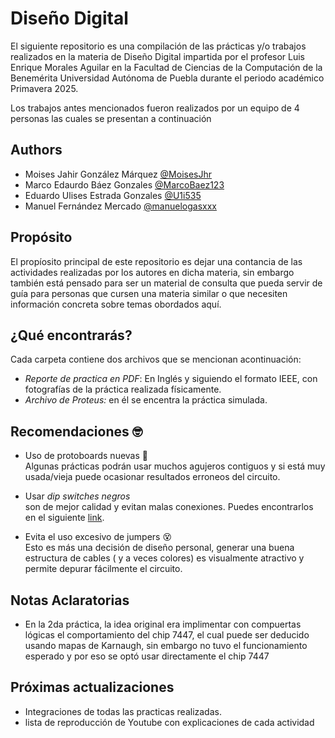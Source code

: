 # Diseño Digital

El siguiente repositorio es una compilación de las prácticas y/o trabajos realizados en la materia de Diseño Digital impartida por el profesor Luis Enrique Morales Aguilar en la Facultad de Ciencias de la Computación de la Benemérita Universidad Autónoma de Puebla durante el periodo académico Primavera 2025.


Los trabajos antes mencionados fueron realizados por un equipo de 4 personas las cuales se presentan a continuación


## Authors

-  Moises Jahir González Márquez [@MoisesJhr](https://www.github.com/MoisesJhr)
-  Marco Edaurdo Báez Gonzales [@MarcoBaez123](https://www.github.com/MarcoBaez123)
-  Eduardo Ulises Estrada Gonzales [@U1i535](https://github.com/U1i535)
-  Manuel Fernández Mercado [@manuelogasxxx](https://github.com/manuelogasxxx)





## Propósito

El propíosito principal de este repositorio es dejar una contancia de las actividades realizadas por los autores en dicha materia, sin embargo también está pensado para ser un material de consulta que pueda servir de guía para personas que cursen una materia similar o que necesiten información concreta sobre temas obordados aquí. 
## ¿Qué encontrarás?


Cada carpeta contiene dos archivos que se mencionan acontinuación:
- *Reporte de practica en PDF*: En Inglés y siguiendo el formato IEEE, con fotografías de la práctica realizada físicamente. 
- *Archivo de Proteus:* en él se encentra la práctica simulada.


## Recomendaciones 🤓


- Uso de protoboards nuevas 🤑\
    Algunas prácticas podrán usar muchos agujeros contiguos y si está muy usada/vieja puede ocasionar resultados erroneos del circuito.

- Usar *dip switches negros* \
    son de mejor calidad y evitan malas conexiones. Puedes encontrarlos en el siguiente [link](https://www.steren.com.mx/switch-deslizable-dip-switch-de-8-interruptores-tipo-ci.html).

- Evita el uso excesivo de jumpers 😵\
    Esto es más una decisión de diseño personal, generar una buena estructura de cables ( y a veces colores) es visualmente atractivo y permite depurar fácilmente el circuito.
## Notas Aclaratorias

- En la 2da práctica, la idea original era implimentar con compuertas lógicas el comportamiento del chip 7447, el cual puede ser deducido usando mapas de Karnaugh, sin embargo no tuvo el funcionamiento esperado y por eso se optó usar directamente el chip 7447


## Próximas actualizaciones

- Integraciones de todas las practicas realizadas.
- lista de reproducción de Youtube con explicaciones de cada actividad
